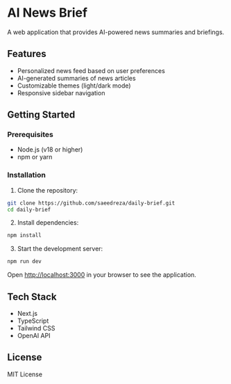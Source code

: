 # AI News Brief

A web application that provides AI-powered news summaries and briefings.

## Features

- Personalized news feed based on user preferences
- AI-generated summaries of news articles
- Customizable themes (light/dark mode)
- Responsive sidebar navigation

## Getting Started

### Prerequisites

- Node.js (v18 or higher)
- npm or yarn

### Installation

1. Clone the repository:

```bash
git clone https://github.com/saeedreza/daily-brief.git
cd daily-brief
```

2. Install dependencies:

```bash
npm install
```

3. Start the development server:

```bash
npm run dev
```

Open [http://localhost:3000](http://localhost:3000) in your browser to see the application.

## Tech Stack

- Next.js
- TypeScript
- Tailwind CSS
- OpenAI API

## License

MIT License

